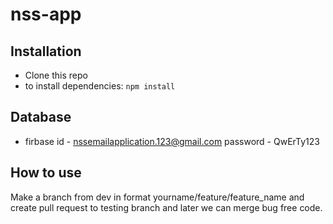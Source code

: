 # nss-app

## Installation
- Clone this repo
- to install dependencies: `npm install`

## Database
- firbase 
  id - nssemailapplication.123@gmail.com
  password - QwErTy123
  
## How to use
Make a branch from dev in format yourname/feature/feature_name and create pull request to testing branch and later we can merge bug free code.
